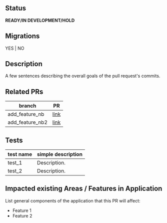 ## Status
**READY/IN DEVELOPMENT/HOLD**

## Migrations
YES | NO

## Description
A few sentences describing the overall goals of the pull request's commits.

## Related PRs

branch | PR
------ | ------
add_feature_nb | [link]()
add_feature_nb2 | [link]()


## Tests

test name | simple description
------ | ------
test_1 | Description.
test_2 | Description.


## Impacted existing Areas / Features in Application
List general components of the application that this PR will affect:

* Feature 1
* Feature 2
